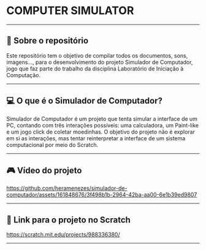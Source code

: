 # COMPUTER SIMULATOR
---

## 📑 Sobre o repositório

Este repositório tem o objetivo de compilar todos os documentos, sons, imagens..., para o desenvolvimento do projeto Simulador de Computador, jogo que faz parte do trabalho da disciplina Laboratório de Iniciação à Computação.

---

## 💻 O que é o Simulador de Computador?

Simulador de Computador é um projeto que tenta simular a interface de um PC, contando com três interações possíveis: uma calculadora, um Paint-like e um jogo click de coletar moedinhas. O objetivo do projeto não é explorar em si as interações, mas tentar reinterpretar a interface de um sistema computacional por meio do Scratch.

---

## 🎮 Vídeo do projeto

https://github.com/heramenezes/simulador-de-computador/assets/161848676/3f498b1b-2964-42ba-aa00-6e1b39ed9807

---

## 🔗 Link para o projeto no Scratch

https://scratch.mit.edu/projects/988336380/

---
